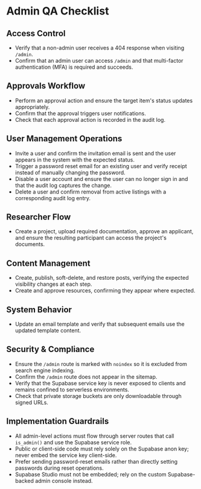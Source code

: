 # Admin QA Checklist

## Access Control
- Verify that a non-admin user receives a 404 response when visiting `/admin`.
- Confirm that an admin user can access `/admin` and that multi-factor authentication (MFA) is required and succeeds.

## Approvals Workflow
- Perform an approval action and ensure the target item's status updates appropriately.
- Confirm that the approval triggers user notifications.
- Check that each approval action is recorded in the audit log.

## User Management Operations
- Invite a user and confirm the invitation email is sent and the user appears in the system with the expected status.
- Trigger a password reset email for an existing user and verify receipt instead of manually changing the password.
- Disable a user account and ensure the user can no longer sign in and that the audit log captures the change.
- Delete a user and confirm removal from active listings with a corresponding audit log entry.

## Researcher Flow
- Create a project, upload required documentation, approve an applicant, and ensure the resulting participant can access the project's documents.

## Content Management
- Create, publish, soft-delete, and restore posts, verifying the expected visibility changes at each step.
- Create and approve resources, confirming they appear where expected.

## System Behavior
- Update an email template and verify that subsequent emails use the updated template content.

## Security & Compliance
- Ensure the `/admin` route is marked with `noindex` so it is excluded from search engine indexing.
- Confirm the `/admin` route does not appear in the sitemap.
- Verify that the Supabase service key is never exposed to clients and remains confined to serverless environments.
- Check that private storage buckets are only downloadable through signed URLs.

## Implementation Guardrails
- All admin-level actions must flow through server routes that call `is_admin()` and use the Supabase service role.
- Public or client-side code must rely solely on the Supabase anon key; never embed the service key client-side.
- Prefer sending password-reset emails rather than directly setting passwords during reset operations.
- Supabase Studio must not be embedded; rely on the custom Supabase-backed admin console instead.
